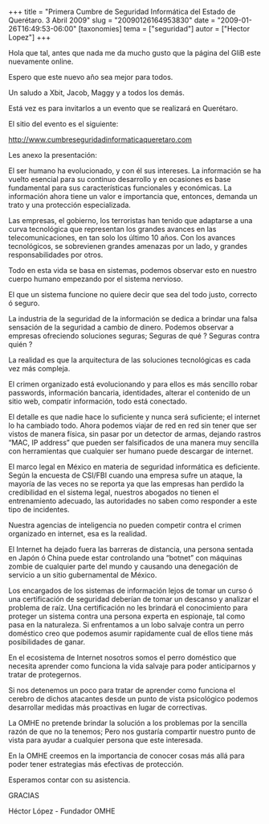 +++
title = "Primera Cumbre de Seguridad Informática del Estado de Querétaro. 3 Abril 2009"
slug = "20090126164953830"
date = "2009-01-26T16:49:53-06:00"
[taxonomies]
tema = ["seguridad"]
autor = ["Hector Lopez"]
+++

Hola que tal, antes que nada me da mucho gusto que la página del GliB
este nuevamente online.

Espero que este nuevo año sea mejor para todos.

Un saludo a Xbit, Jacob, Maggy y a todos los demás.

Está vez es para invitarlos a un evento que se realizará en Querétaro.

El sitio del evento es el siguiente:

<a href="http://www.cumbreseguridadinformaticaqueretaro.com">http://www.cumbreseguridadinformaticaqueretaro.com</a>

<!-- more -->
Les anexo la presentación:

El ser humano ha evolucionado, y con él sus intereses. La información se
ha vuelto esencial para su continuo desarrollo y en ocasiones es base
fundamental para sus características funcionales y económicas. La
información ahora tiene un valor e importancia que, entonces, demanda un
trato y una protección especializada.

Las empresas, el gobierno, los terroristas han tenido que adaptarse a
una curva tecnológica que representan los grandes avances en las
telecomunicaciones, en tan solo los último 10 años. Con los avances
tecnológicos, se sobrevienen grandes amenazas por un lado, y grandes
responsabilidades por otros.

Todo en esta vida se basa en sistemas, podemos observar esto en nuestro
cuerpo humano empezando por el sistema nervioso.

El que un sistema funcione no quiere decir que sea del todo justo,
correcto ó seguro.

La industria de la seguridad de la información se dedica a brindar una
falsa sensación de la seguridad a cambio de dinero. Podemos observar a
empresas ofreciendo soluciones seguras; Seguras de qué ? Seguras contra
quién ?

La realidad es que la arquitectura de las soluciones tecnológicas es
cada vez más compleja.

El crimen organizado está evolucionando y para ellos es más sencillo
robar passwords, información bancaria, identidades, alterar el contenido
de un sitio web, compatir información, todo está conectado.

El detalle es que nadie hace lo suficiente y nunca será suficiente; el
internet lo ha cambiado todo. Ahora podemos viajar de red en red sin
tener que ser vistos de manera física, sin pasar por un detector de
armas, dejando rastros “MAC, IP address” que pueden ser falsificados de
una manera muy sencilla con herramientas que cualquier ser humano puede
descargar de internet.

El marco legal en México en materia de seguridad informática es
deficiente. Según la encuesta de CSI/FBI cuando una empresa sufre un
ataque, la mayoría de las veces no se reporta ya que las empresas han
perdido la credibilidad en el sistema legal, nuestros abogados no tienen
el entrenamiento adecuado, las autoridades no saben como responder a
este tipo de incidentes.

Nuestra agencias de inteligencia no pueden competir contra el crimen
organizado en internet, esa es la realidad.

El Internet ha dejado fuera las barreras de distancia, una persona
sentada en Japón ó China puede estar controlando una “botnet” con
máquinas zombie de cualquier parte del mundo y causando una denegación
de servicio a un sitio gubernamental de México.

Los encargados de los sistemas de información lejos de tomar un curso ó
una certificación de seguridad deberían de tomar un descanso y analizar
el problema de raíz. Una certificación no les brindará el conocimiento
para proteger un sistema contra una persona experta en espionaje, tal
como pasa en la naturaleza. Si enfrentamos a un lobo salvaje contra un
perro doméstico creo que podemos asumir rapidamente cual de ellos tiene
más posibilidades de ganar.

En el ecosistema de Internet nosotros somos el perro doméstico que
necesita aprender como funciona la vida salvaje para poder anticiparnos
y tratar de protegernos.

Si nos detenemos un poco para tratar de aprender como funciona el
cerebro de dichos atacantes desde un punto de vista psicológico podemos
desarrollar medidas más proactivas en lugar de correctivas.

La OMHE no pretende brindar la solución a los problemas por la sencilla
razón de que no la tenemos; Pero nos gustaría compartir nuestro punto de
vista para ayudar a cualquier persona que este interesada.

En la OMHE creemos en la importancia de conocer cosas más allá para
poder tener estrategias más efectivas de protección.

Esperamos contar con su asistencia.

GRACIAS

Héctor López - Fundador OMHE

